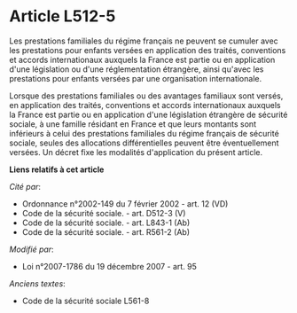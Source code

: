 # Article L512-5

Les prestations familiales du régime français ne peuvent se cumuler avec les prestations pour enfants versées en application
des traités, conventions et accords internationaux auxquels la France est partie ou en application d'une législation ou d'une
réglementation étrangère, ainsi qu'avec les prestations pour enfants versées par une organisation internationale. 

Lorsque des prestations familiales ou des avantages familiaux sont versés, en application des traités, conventions et accords
internationaux auxquels la France est partie ou en application d'une législation étrangère de sécurité sociale, à une famille
résidant en France et que leurs montants sont inférieurs à celui des prestations familiales du régime français de sécurité
sociale, seules des allocations différentielles peuvent être éventuellement versées. Un décret fixe les modalités
d'application du présent article.

**Liens relatifs à cet article**

_Cité par_:

  - Ordonnance n°2002-149 du 7 février 2002 - art. 12 (VD)
  - Code de la sécurité sociale. - art. D512-3 (V)
  - Code de la sécurité sociale. - art. L843-1 (Ab)
  - Code de la sécurité sociale. - art. R561-2 (Ab)

_Modifié par_:

  - Loi n°2007-1786 du 19 décembre 2007 - art. 95

_Anciens textes_:

  - Code de la sécurité sociale L561-8
